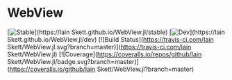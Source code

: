 # WebView

[![Stable](https://img.shields.io/badge/docs-stable-blue.svg)](https://Iain Skett.github.io/WebView.jl/stable)
[![Dev](https://img.shields.io/badge/docs-dev-blue.svg)](https://Iain Skett.github.io/WebView.jl/dev)
[![Build Status](https://travis-ci.com/Iain Skett/WebView.jl.svg?branch=master)](https://travis-ci.com/Iain Skett/WebView.jl)
[![Coverage](https://coveralls.io/repos/github/Iain Skett/WebView.jl/badge.svg?branch=master)](https://coveralls.io/github/Iain Skett/WebView.jl?branch=master)
